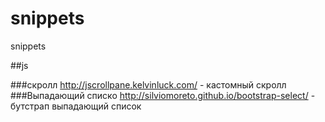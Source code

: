 # snippets
snippets
 
##js

###скролл
http://jscrollpane.kelvinluck.com/ - кастомный скролл
###Выпадающий списко
http://silviomoreto.github.io/bootstrap-select/ - бутстрап выпадающий список
